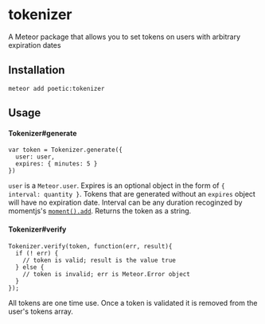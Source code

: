 # tokenizer

A Meteor package that allows you to set tokens on users with arbitrary expiration dates

## Installation

`meteor add poetic:tokenizer`

## Usage

#### Tokenizer#generate

```
var token = Tokenizer.generate({
  user: user,
  expires: { minutes: 5 }
})
```

`user` is a `Meteor.user`. Expires is an optional object in the form of `{ interval: quantity }`. Tokens that are generated without an `expires` object will have no expiration date. Interval can be any duration recoginzed by momentjs's [`moment().add`](http://momentjs.com/docs/#/manipulating/add/).
Returns the token as a string.

#### Tokenizer#verify

```
Tokenizer.verify(token, function(err, result){
  if (! err) {
    // token is valid; result is the value true
  } else {
    // token is invalid; err is Meteor.Error object
  }
});
```

All tokens are one time use. Once a token is validated it is removed from the user's tokens array.
